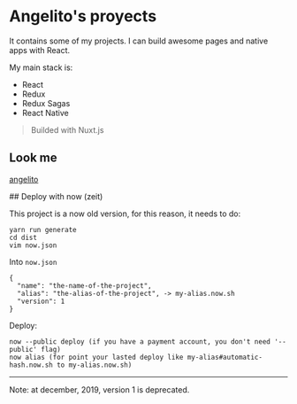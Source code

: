 # Angelito's proyects

It contains some of my projects.
I can build awesome pages and native apps with React.

My main stack is:

- React
- Redux
- Redux Sagas
- React Native

> Builded with Nuxt.js

## Look me

[angelito](https://angelvasquez.now.sh/)

## Deploy with now (zeit)

This project is a now old version, for this reason, it needs to do:

```
yarn run generate
cd dist
vim now.json
```

Into `now.json`

```
{
  "name": "the-name-of-the-project",
  "alias": "the-alias-of-the-project", -> my-alias.now.sh
  "version": 1
}
```

Deploy:

```
now --public deploy (if you have a payment account, you don't need '--public' flag)
now alias (for point your lasted deploy like my-alias#automatic-hash.now.sh to my-alias.now.sh)

```

---

Note: at december, 2019, version 1 is deprecated.
